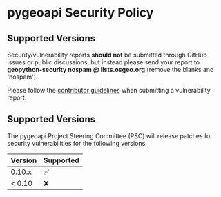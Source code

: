 # pygeoapi Security Policy

## Supported Versions

Security/vulnerability reports **should not** be submitted through GitHub issues or public discussions, but instead please send your report 
to **geopython-security nospam @ lists.osgeo.org** (remove the blanks and 'nospam').  

Please follow the [contributor guidelines](https://github.com/geopython/pygeoapi/blob/master/CONTRIBUTING.md) when submitting a vulnerability report.

## Supported Versions

The pygeoapi Project Steering Committee (PSC) will release patches for security vulnerabilities for the following versions:

| Version | Supported          |
| ------- | ------------------ |
| 0.10.x  | :white_check_mark: |
| < 0.10  | :x:                |
